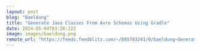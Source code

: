 ```yaml
---
layout: post
blog: "Baeldung"
title: "Generate Java Classes From Avro Schemas Using Gradle"
date: 2024-05-04T03:26:22Z
image: images/baeldung.png
remote_url: "https://feeds.feedblitz.com/~/895783241/0/baeldung~Generate-Java-Classes-From-Avro-Schemas-Using-Gradle"
---
```

